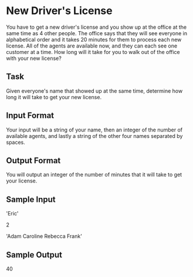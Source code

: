 # New Driver's License

You have to get a new driver's license and you show up at the office at the same time as 4 other people. The office says that they will see everyone in alphabetical order and it takes 20 minutes for them to process each new license. All of the agents are available now, and they can each see one customer at a time. How long will it take for you to walk out of the office with your new license?

## Task 

Given everyone's name that showed up at the same time, determine how long it will take to get your new license.

## Input Format 

Your input will be a string of your name, then an integer of the number of available agents, and lastly a string of the other four names separated by spaces.

## Output Format 

You will output an integer of the number of minutes that it will take to get your license.

## Sample Input

'Eric'

2

'Adam Caroline Rebecca Frank'

## Sample Output 

40
